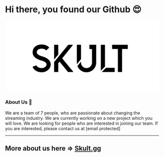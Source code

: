 # Hi there, you found our Github 😍

![Logo](https://raw.githubusercontent.com/SKULT-Gaming/.github/master/profile/skult_noir_typo.png)

### About Us 🤗

We are a team of 7 people, who are passionate about changing the streaming industry. We are currently working on a new project which you will love. We are looking for people who are interested in joining our team. If you are interested, please contact us at [email protected]

---

## More about us here => [Skult.gg](https://skult.gg)
